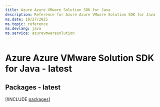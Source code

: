 ```yaml
---
title: Azure Azure VMware Solution SDK for Java
description: Reference for Azure Azure VMware Solution SDK for Java
ms.date: 10/27/2025
ms.topic: reference
ms.devlang: java
ms.service: azurevmwaresolution
---
```

# Azure Azure VMware Solution SDK for Java - latest
## Packages - latest
[!INCLUDE [packages](azure-vmware-solution-index.md)]